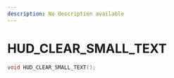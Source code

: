 ```yaml
---
description: No description available 
---
```


# HUD_CLEAR_SMALL_TEXT

```cpp
void HUD_CLEAR_SMALL_TEXT();
```